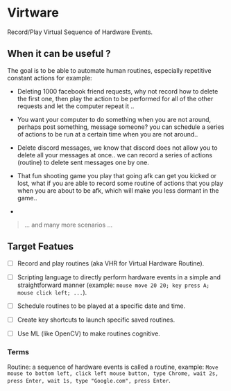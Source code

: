 # Virtware
Record/Play Virtual Sequence of Hardware Events.

## When it can be useful ?
The goal is to be able to automate human routines, especially repetitive constant actions for example:

- Deleting 1000 facebook friend requests, why not record how to delete the first one, then play the action to be performed for all of the other requests and let the computer repeat it ..

- You want your computer to do something when you are not around, perhaps post something, message someone? you can schedule a series of actions to be run at a certain time when you are not around..

- Delete discord messages, we know that discord does not allow you to delete all your messages at once.. we can record a series of actions (routine) to delete sent messages one by one. 

- That fun shooting game you play that going afk can get you kicked or lost, what if you are able to record some routine of actions that you play when you are about to be afk, which will make you less dormant in the game..

- 

> ... and many more scenarios ... 

## Target Featues
- [ ] Record and play routines (aka VHR for Virtual Hardware Routine).
- [ ] Scripting language to directly perform hardware events in a simple and straightforward manner (example: `mouse move 20 20; key press A; mouse click left; ...`).
- [ ] Schedule routines to be played at a specific date and time.
- [ ] Create key shortcuts to launch specific saved routines.
- [ ] Use ML (like OpenCV) to make routines cognitive. 


### Terms
Routine: a sequence of hardware events is called a routine, example: `Move mouse to bottom left, click left mouse button, type Chrome, wait 2s, press Enter, wait 1s, type "Google.com", press Enter`.

